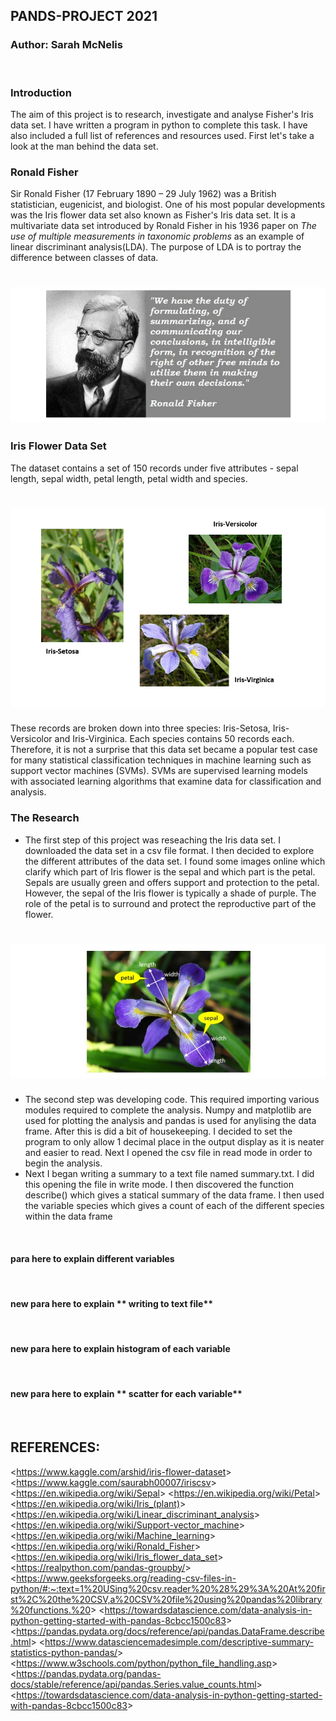 ## **PANDS-PROJECT 2021**
### Author: Sarah McNelis
&nbsp;
### **Introduction** 
The aim of this project is to research, investigate and analyse Fisher's Iris data set. I have written a program in python to complete this task. I have also included a full list of references and resources used. First let's take a look at the man behind the data set.
&nbsp;
### **Ronald Fisher**
Sir Ronald Fisher (17 February 1890 – 29 July 1962) was a British statistician, eugenicist, and biologist. One of his most popular developments was the Iris flower data set also known as Fisher's Iris data set. It is a multivariate data set introduced by Ronald Fisher in his 1936 paper on _The use of multiple measurements in taxonomic problems_ as an example of linear discriminant analysis(LDA). The purpose of LDA is to portray the difference between classes of data.
# ![fisher](imageFisher.jpg) 
### **Iris Flower Data Set**
The dataset contains a set of 150 records under five attributes - sepal length, sepal width, petal length, petal width and species. 
# ![flowers](imageFlowers.jpg)
These records are broken down into three species: Iris-Setosa, Iris-Versicolor and Iris-Virginica. Each species contains 50 records each. Therefore, it is not a surprise that this data set became a popular test case for many statistical classification techniques in machine learning such as support vector machines (SVMs). SVMs are supervised learning models with associated learning algorithms that examine data for classification and analysis.
### **The Research**
- The first step of this project was reseaching the Iris data set. I downloaded the data set in a csv file format. I then decided to explore the different attributes of the data set. I found some images online which clarify which part of Iris flower is the sepal and which part is the petal. Sepals are usually green and offers support and protection to the petal. However, the sepal of the Iris flower is typically a shade of purple. The role of the petal is to surround and protect the reproductive part of the flower.
# ![sepalPetal](imageSepalPetal.jpg)
- The second step was developing code. This required importing various modules required to complete the analysis. Numpy and matplotlib are used for plotting the analysis and pandas is used for anylising the data frame. After this is did a bit of housekeeping. I decided to set the program to only allow 1 decimal place in the output display as it is neater and easier to read. Next I opened the csv file in read mode in order to begin the analysis. 
- Next I began writing a summary to a text file named summary.txt. I did this opening the file in write mode. I then discovered the function describe() which gives a statical summary of the data frame. I then used the variable species which gives a count of each of the different species within the data frame



&nbsp;


#### para here to explain different **variables**
&nbsp;
#### new para here to explain ** writing to text file**
&nbsp;
#### new para here to explain **histogram of each variable**
&nbsp;
#### new para here to explain ** scatter for each variable**
&nbsp;
## **REFERENCES:**

<<https://www.kaggle.com/arshid/iris-flower-dataset>>
<<https://www.kaggle.com/saurabh00007/iriscsv>>
<<https://en.wikipedia.org/wiki/Sepal>>
<<https://en.wikipedia.org/wiki/Petal>>
<<https://en.wikipedia.org/wiki/Iris_(plant)>>
<<https://en.wikipedia.org/wiki/Linear_discriminant_analysis>>
<<https://en.wikipedia.org/wiki/Support-vector_machine>>
<<https://en.wikipedia.org/wiki/Machine_learning>>
<<https://en.wikipedia.org/wiki/Ronald_Fisher>>
<<https://en.wikipedia.org/wiki/Iris_flower_data_set>>
<<https://realpython.com/pandas-groupby/>>
<<https://www.geeksforgeeks.org/reading-csv-files-in-python/#:~:text=1%20USing%20csv.reader%20%28%29%3A%20At%20first%2C%20the%20CSV,a%20CSV%20file%20using%20pandas%20library%20functions.%20>>
<<https://towardsdatascience.com/data-analysis-in-python-getting-started-with-pandas-8cbcc1500c83>>
<<https://pandas.pydata.org/docs/reference/api/pandas.DataFrame.describe.html>> 
<<https://www.datasciencemadesimple.com/descriptive-summary-statistics-python-pandas/>>
<<https://www.w3schools.com/python/python_file_handling.asp>>
<<https://pandas.pydata.org/pandas-docs/stable/reference/api/pandas.Series.value_counts.html>>
<<https://towardsdatascience.com/data-analysis-in-python-getting-started-with-pandas-8cbcc1500c83>>





